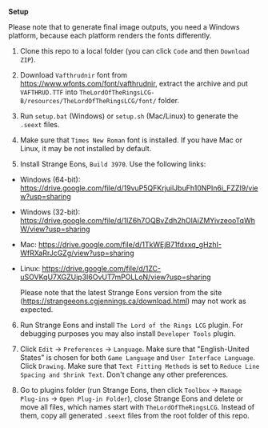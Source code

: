 **Setup**

Please note that to generate final image outputs, you need a Windows platform,
because each platform renders the fonts differently.

1. Clone this repo to a local folder (you can click `Code` and then `Download ZIP`).

2. Download `Vafthrudnir` font from https://www.wfonts.com/font/vafthrudnir, extract the archive
and put `VAFTHRUD.TTF` into `TheLordOfTheRingsLCG-B/resources/TheLordOfTheRingsLCG/font/` folder.

3. Run `setup.bat` (Windows) or `setup.sh` (Mac/Linux) to generate the `.seext` files.

4. Make sure that `Times New Roman` font is installed.  If you have Mac or Linux, it may be not
installed by default.

5. Install Strange Eons, `Build 3970`.  Use the following links:

  - Windows (64-bit): https://drive.google.com/file/d/19vuP5QFKrjuilJbuFh10NPIn6i_FZZI9/view?usp=sharing
  - Windows (32-bit): https://drive.google.com/file/d/1lZ6h7OQBvZdh2hOlAiZMYivzeooTqWhW/view?usp=sharing
  - Mac: https://drive.google.com/file/d/1TkWEjB71fdxxq_gHzhI-WfRXaRrJcGZg/view?usp=sharing
  - Linux: https://drive.google.com/file/d/1ZC-uSOVKqU7XGZUip3I6OvUT7mPOLLoN/view?usp=sharing

    Please note that the latest Strange Eons version from the site
    (https://strangeeons.cgjennings.ca/download.html) may not work as expected.

6. Run Strange Eons and install `The Lord of the Rings LCG` plugin.  For debugging purposes
you may also install `Developer Tools` plugin.

7. Click `Edit` -> `Preferences` -> `Language`.  Make sure that "English-United States" is chosen
for both `Game Language` and `User Interface Language`.  Click `Drawing`.  Make sure that
`Text Fitting Methods` is set to `Reduce Line Spacing and Shrink Text`.  Don't change any other
preferences.

8. Go to plugins folder (run Strange Eons, then click `Toolbox` -> `Manage Plug-ins` -> `Open Plug-in Folder`),
close Strange Eons and delete or move all files, which names start with `TheLordOfTheRingsLCG`.  Instead of them,
copy all generated `.seext` files from the root folder of this repo.